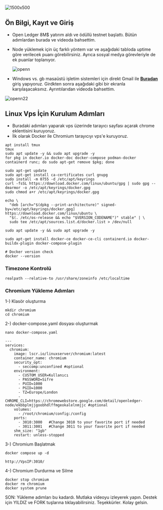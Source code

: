 ![1500x500](https://github.com/user-attachments/assets/f0f32870-8d3c-4205-b3b6-97175338b347)

## Ön Bilgi, Kayıt ve Giriş
- Open Ledger 8M$ yatırım aldı ve ödüllü testnet başlattı. Bütün adımlardan burada ve videoda bahsettim.
- Node yüklemek için üç farklı yöntem var ve aşağıdaki tabloda uptime göre verilecek puanı görebilirsiniz. Ayrıca sosyal medya görevleriyle de ek puanlar toplanıyor.

  ![openn](https://github.com/user-attachments/assets/60e18135-c8cf-4c60-a9b4-03664ad6bde6)

- Windows vs. gb masaüstü işletim sistemleri için direkt Gmail ile **[Buradan](https://testnet.openledger.xyz/?referral_code=bqp4npvuny)** giriş yapıyoruz. Girdkten sonra aşağıdaki gibi bir ekranla karşılaşacaksınız. Ayrıntılarıdan videoda bahsettim.

![openn22](https://github.com/user-attachments/assets/a713ec14-fbdc-4235-bbde-44db2677ecca)

## Linux Vps İçin Kurulum Adımları
- Buradaki adımları yaparak vps üzerinde tarayıcı sayfası açarak chrome eklentisini kuruyoruz.
- İlk olarak Docker ile Chromium tarayıcıyı vps'e kuruyoruz.
```
apt install tmux
tmux
sudo apt update -y && sudo apt upgrade -y
for pkg in docker.io docker-doc docker-compose podman-docker containerd runc; do sudo apt-get remove $pkg; done

sudo apt-get update
sudo apt-get install ca-certificates curl gnupg
sudo install -m 0755 -d /etc/apt/keyrings
curl -fsSL https://download.docker.com/linux/ubuntu/gpg | sudo gpg --dearmor -o /etc/apt/keyrings/docker.gpg
sudo chmod a+r /etc/apt/keyrings/docker.gpg

echo \
  "deb [arch="$(dpkg --print-architecture)" signed-by=/etc/apt/keyrings/docker.gpg] https://download.docker.com/linux/ubuntu \
  "$(. /etc/os-release && echo "$VERSION_CODENAME")" stable" | \
  sudo tee /etc/apt/sources.list.d/docker.list > /dev/null

sudo apt update -y && sudo apt upgrade -y

sudo apt-get install docker-ce docker-ce-cli containerd.io docker-buildx-plugin docker-compose-plugin

# Docker version check
docker --version
```

### Timezone Kontrolü
```
realpath --relative-to /usr/share/zoneinfo /etc/localtime
```

### Chromium Yükleme Adımları

1-) Klasör oluşturma
```
mkdir chromium
cd chromium
```

2-) docker-compose.yaml dosyası oluşturmak
```
nano docker-compose.yaml
```

```
---
services:
  chromium:
    image: lscr.io/linuxserver/chromium:latest
    container_name: chromium
    security_opt:
      - seccomp:unconfined #optional
    environment:
      - CUSTOM_USER=Kullanıcı
      - PASSWORD=Sifre
      - PUID=1000
      - PGID=1000
      - TZ=Europe/London
      - CHROME_CLI=https://chromewebstore.google.com/detail/openledger-node/ekbbplmjjgoobhdlffmgeokalelnmjjc #optional
    volumes:
      - /root/chromium/config:/config
    ports:
      - 3010:3000   #Change 3010 to your favorite port if needed
      - 3011:3001   #Change 3011 to your favorite port if needed
    shm_size: "1gb"
    restart: unless-stopped
```

3-) Chromium Başlatmak
```
docker compose up -d
```
```
http://VpsIP:3010/
```

4-) Chromium Durdurma ve Silme
```
docker stop chromium
docker rm chromium
docker system prune
```

SON: Yükleme adımları bu kadardı. Mutlaka videoyu izleyerek yapın. Destek için YILDIZ ve FORK tuşlarına tıklayabilirsiniz. Teşekkürler. Kolay gelsin.

